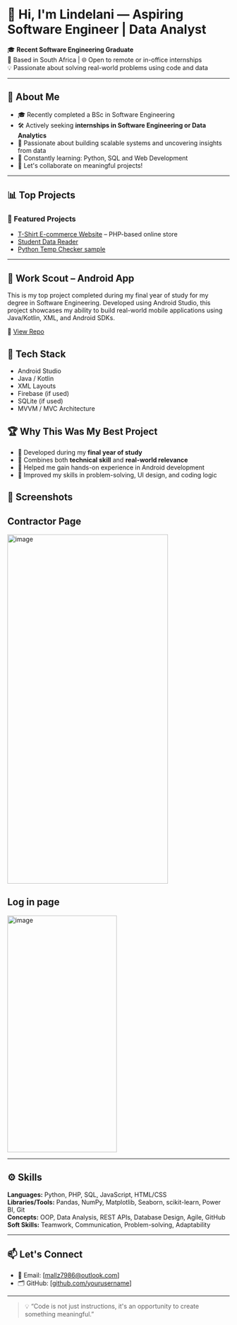 # 👋 Hi, I'm Lindelani — Aspiring Software Engineer | Data Analyst

🎓 **Recent Software Engineering Graduate**  
📍 Based in South Africa | 🌐 Open to remote or in-office internships  
💡 Passionate about solving real-world problems using code and data

---

## 🧠 About Me

- 🎓 Recently completed a BSc in Software Engineering
- 🛠️ Actively seeking **internships in Software Engineering or Data Analytics**
- 🧪 Passionate about building scalable systems and uncovering insights from data
- 🌱 Constantly learning: Python, SQL and Web Development
- 💬 Let's collaborate on meaningful projects!

---

## 📊 Top Projects

### 📂 Featured Projects
- [T-Shirt E-commerce Website](https://github.com/mallz7986/tshirt-ecommerce) – PHP-based online store
- [Student Data Reader](https://github.com/mallz7986/student-management)
- [Python Temp Checker sample](https://github.com/mallz7986/python-oop)

---

## 📱 Work Scout – Android App 

This is my top project completed during my final year of study for my degree in Software Engineering. Developed using Android Studio, this project showcases my ability to build real-world mobile applications using Java/Kotlin, XML, and Android SDKs.

🔗 [View Repo](https://github.com/yourusername/tshirt-ecommerce)

## 🔧 Tech Stack
- Android Studio
- Java / Kotlin
- XML Layouts
- Firebase (if used)
- SQLite (if used)
- MVVM / MVC Architecture

## 🏆 Why This Was My Best Project

- 📌 Developed during my **final year of study**
- 💼 Combines both **technical skill** and **real-world relevance**
- 🚀 Helped me gain hands-on experience in Android development
- 🧩 Improved my skills in problem-solving, UI design, and coding logic


## 📸 Screenshots
## Contractor Page

 <img width="364" height="789" alt="image" src="https://github.com/user-attachments/assets/d90bc34f-48fb-4df4-9053-65fd5c3b0564" />

## Log in page

 <img width="248" height="535" alt="image" src="https://github.com/user-attachments/assets/6029a8f7-f663-4921-ac88-43d9a0fca0f0" />


---

## ⚙️ Skills

**Languages:** Python, PHP, SQL, JavaScript, HTML/CSS  
**Libraries/Tools:** Pandas, NumPy, Matplotlib, Seaborn, scikit-learn, Power BI, Git  
**Concepts:** OOP, Data Analysis, REST APIs, Database Design, Agile, GitHub  
**Soft Skills:** Teamwork, Communication, Problem-solving, Adaptability

---

## 📫 Let's Connect

- 📧 Email: [mallz7986@outlook.com]
- 🗂️ GitHub: [[github.com/yourusername](https://github.com/mallz7986)]

---

> 💡 “Code is not just instructions, it's an opportunity to create something meaningful.”

